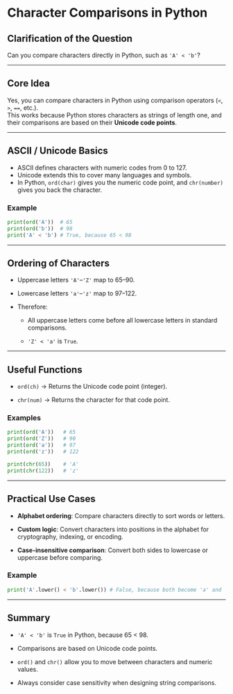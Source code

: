 # Character Comparisons in Python

## Clarification of the Question
Can you compare characters directly in Python, such as `'A' < 'b'`?

---

## Core Idea
Yes, you can compare characters in Python using comparison operators (`<`, `>`, `==`, etc.).  
This works because Python stores characters as strings of length one, and their comparisons are based on their **Unicode code points**.

---

## ASCII / Unicode Basics
- ASCII defines characters with numeric codes from 0 to 127.  
- Unicode extends this to cover many languages and symbols.  
- In Python, `ord(char)` gives you the numeric code point, and `chr(number)` gives you back the character.

### Example
```python
print(ord('A'))  # 65
print(ord('b'))  # 98
print('A' < 'b') # True, because 65 < 98
````

---

## Ordering of Characters

- Uppercase letters `'A'`–`'Z'` map to 65–90.
    
- Lowercase letters `'a'`–`'z'` map to 97–122.
    
- Therefore:
    
    - All uppercase letters come before all lowercase letters in standard comparisons.
        
    - `'Z' < 'a'` is `True`.
        

---

## Useful Functions

- `ord(ch)` → Returns the Unicode code point (integer).
    
- `chr(num)` → Returns the character for that code point.
    

### Examples

```python
print(ord('A'))   # 65
print(ord('Z'))   # 90
print(ord('a'))   # 97
print(ord('z'))   # 122

print(chr(65))    # 'A'
print(chr(122))   # 'z'
```

---

## Practical Use Cases

- **Alphabet ordering**: Compare characters directly to sort words or letters.
    
- **Custom logic**: Convert characters into positions in the alphabet for cryptography, indexing, or encoding.
    
- **Case-insensitive comparison**: Convert both sides to lowercase or uppercase before comparing.
    

### Example

```python
print('A'.lower() < 'b'.lower()) # False, because both become 'a' and 'b'
```

---

## Summary

- `'A' < 'b'` is `True` in Python, because 65 < 98.
    
- Comparisons are based on Unicode code points.
    
- `ord()` and `chr()` allow you to move between characters and numeric values.
    
- Always consider case sensitivity when designing string comparisons.
    